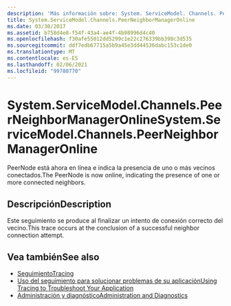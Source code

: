 ```yaml
---
description: 'Más información sobre: System. ServiceModel. Channels. PeerNeighborManagerOnline'
title: System.ServiceModel.Channels.PeerNeighborManagerOnline
ms.date: 03/30/2017
ms.assetid: b758d4e8-f54f-43a4-ae4f-4b98996d4c40
ms.openlocfilehash: f30afe55012dd5299c1e22c276339bb398c3d535
ms.sourcegitcommit: ddf7edb67715a5b9a45e3dd44536dabc153c1de0
ms.translationtype: MT
ms.contentlocale: es-ES
ms.lasthandoff: 02/06/2021
ms.locfileid: "99780770"
---
```

# <a name="systemservicemodelchannelspeerneighbormanageronline"></a><span data-ttu-id="ece4c-103">System.ServiceModel.Channels.PeerNeighborManagerOnline</span><span class="sxs-lookup"><span data-stu-id="ece4c-103">System.ServiceModel.Channels.PeerNeighborManagerOnline</span></span>

<span data-ttu-id="ece4c-104">PeerNode está ahora en línea e indica la presencia de uno o más vecinos conectados.</span><span class="sxs-lookup"><span data-stu-id="ece4c-104">The PeerNode is now online, indicating the presence of one or more connected neighbors.</span></span>  
  
## <a name="description"></a><span data-ttu-id="ece4c-105">Descripción</span><span class="sxs-lookup"><span data-stu-id="ece4c-105">Description</span></span>  

 <span data-ttu-id="ece4c-106">Este seguimiento se produce al finalizar un intento de conexión correcto del vecino.</span><span class="sxs-lookup"><span data-stu-id="ece4c-106">This trace occurs at the conclusion of a successful neighbor connection attempt.</span></span>  
  
## <a name="see-also"></a><span data-ttu-id="ece4c-107">Vea también</span><span class="sxs-lookup"><span data-stu-id="ece4c-107">See also</span></span>

- [<span data-ttu-id="ece4c-108">Seguimiento</span><span class="sxs-lookup"><span data-stu-id="ece4c-108">Tracing</span></span>](index.md)
- [<span data-ttu-id="ece4c-109">Uso del seguimiento para solucionar problemas de su aplicación</span><span class="sxs-lookup"><span data-stu-id="ece4c-109">Using Tracing to Troubleshoot Your Application</span></span>](using-tracing-to-troubleshoot-your-application.md)
- [<span data-ttu-id="ece4c-110">Administración y diagnóstico</span><span class="sxs-lookup"><span data-stu-id="ece4c-110">Administration and Diagnostics</span></span>](../index.md)
